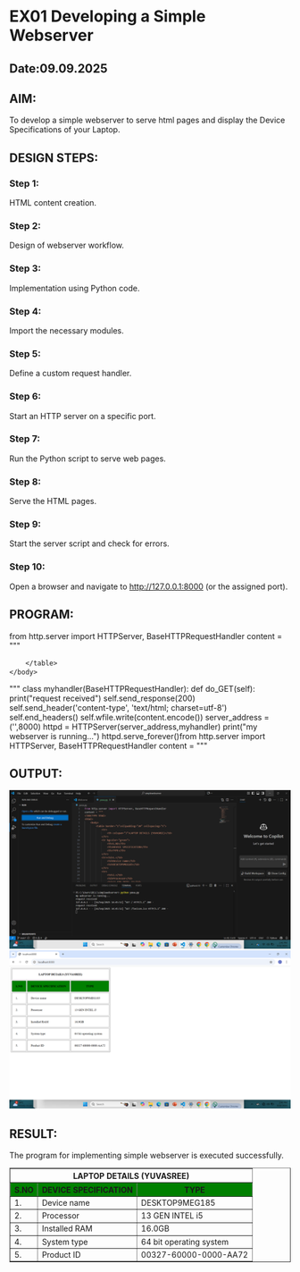 # EX01 Developing a Simple Webserver
## Date:09.09.2025

## AIM:
To develop a simple webserver to serve html pages and display the Device Specifications of your Laptop.

## DESIGN STEPS:
### Step 1: 
HTML content creation.

### Step 2:
Design of webserver workflow.

### Step 3:
Implementation using Python code.

### Step 4:
Import the necessary modules.

### Step 5:
Define a custom request handler.

### Step 6:
Start an HTTP server on a specific port.

### Step 7:
Run the Python script to serve web pages.

### Step 8:
Serve the HTML pages.

### Step 9:
Start the server script and check for errors.

### Step 10:
Open a browser and navigate to http://127.0.0.1:8000 (or the assigned port).

## PROGRAM:
from http.server import HTTPServer, BaseHTTPRequestHandler
content = """
<!DOCTYPE html>
<html>
    <body>
        <table border="1"cellpadding="20" cellspacing="5">
            <tr>
                <th colspan="3">LAPTOP DETAILS (YUVASREE)</td>
            </tr>
            <tr bgcolor="green">
                <th>S.NO</th>
                <th>DEVICE SPECIFICATION</th>
                <th>TYPE</th>
            </tr>
            <tr><td>1.</td>
                <td>Device name</td>
                <td>DESKTOP9MEG185</td>
            </tr>
            <tr>
                <td>2.</td>
                <td>Processor</td>
                <td>13 GEN INTEL i5</td>
                            </tr>
            <tr>
                <td>3.</td>
                <td>Installed RAM</td>
                <td>16.0GB</td>
            </tr>
            <tr>
                <td>4.</td>
                <td>System type</td>
                <td>64 bit operating system</td>
            </tr>
            <tr>
                <td>5.</td>
                <td>Product ID</td>
                <td>00327-60000-0000-AA72</td>
            </tr>

        </table>
    </body>
</html>
"""
class myhandler(BaseHTTPRequestHandler):
    def do_GET(self):
        print("request received")
        self.send_response(200)
        self.send_header('content-type', 'text/html; charset=utf-8')
        self.end_headers()
        self.wfile.write(content.encode())
server_address = ('',8000)
httpd = HTTPServer(server_address,myhandler)
print("my webserver is running...")
httpd.serve_forever()from http.server import HTTPServer, BaseHTTPRequestHandler
content = """

## OUTPUT:
![alt text](<Screenshot (3).png>)
![alt text](<Screenshot (2).png>)
## RESULT:
The program for implementing simple webserver is executed successfully.
